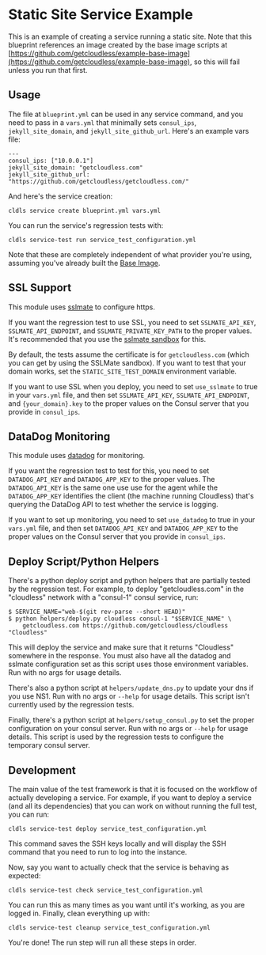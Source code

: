 # Static Site Service Example

This is an example of creating a service running a static site.  Note that this
blueprint references an image created by the base image scripts at
[https://github.com/getcloudless/example-base-image](https://github.com/getcloudless/example-base-image),
so this will fail unless you run that first.

## Usage

The file at `blueprint.yml` can be used in any service command, and you need to
pass in a `vars.yml` that minimally sets `consul_ips`, `jekyll_site_domain`, and
`jekyll_site_github_url`. Here's an example vars file:

```
---
consul_ips: ["10.0.0.1"]
jekyll_site_domain: "getcloudless.com"
jekyll_site_github_url: "https://github.com/getcloudless/getcloudless.com/"
```

And here's the service creation:

```
cldls service create blueprint.yml vars.yml
```

You can run the service's regression tests with:

```
cldls service-test run service_test_configuration.yml
```

Note that these are completely independent of what provider you're using,
assuming you've already built the [Base
Image](https://github.com/getcloudless/example-base-image).

## SSL Support

This module uses [sslmate](https://sslmate.com/) to configure https.

If you want the regression test to use SSL, you need to set `SSLMATE_API_KEY`,
`SSLMATE_API_ENDPOINT`, and `SSLMATE_PRIVATE_KEY_PATH` to the proper values.
It's recommended that you use the [sslmate
sandbox](https://sslmate.com/help/sandbox) for this.

By default, the tests assume the certificate is for `getcloudless.com` (which
you can get by using the SSLMate sandbox).  If you want to test that your domain
works, set the `STATIC_SITE_TEST_DOMAIN` environment variable.

If you want to use SSL when you deploy, you need to set `use_sslmate` to true in
your `vars.yml` file, and then set `SSLMATE_API_KEY`, `SSLMATE_API_ENDPOINT`,
and `{your_domain}.key` to the proper values on the Consul server that you
provide in `consul_ips`.

## DataDog Monitoring

This module uses [datadog](https://www.datadoghq.com/) for monitoring.

If you want the regression test to test for this, you need to set
`DATADOG_API_KEY` and `DATADOG_APP_KEY` to the proper values. The
`DATADOG_API_KEY` is the same one use use for the agent while the
`DATADOG_APP_KEY` identifies the client (the machine running Cloudless) that's
querying the DataDog API to test whether the service is logging.

If you want to set up monitoring, you need to set `use_datadog` to true in your
`vars.yml` file, and then set `DATADOG_API_KEY` and `DATADOG_APP_KEY` to the
proper values on the Consul server that you provide in `consul_ips`.

## Deploy Script/Python Helpers

There's a python deploy script and python helpers that are partially tested by
the regression test.  For example, to deploy "getcloudless.com" in the "cloudless"
network with a "consul-1" consul service, run:

```shell
$ SERVICE_NAME="web-$(git rev-parse --short HEAD)"
$ python helpers/deploy.py cloudless consul-1 "$SERVICE_NAME" \
    getcloudless.com https://github.com/getcloudless/cloudless "Cloudless"
```

This will deploy the service and make sure that it returns "Cloudless" somewhere
in the response.  You must also have all the datadog and sslmate configuration
set as this script uses those environment variables.  Run with no args for
usage details.

There's also a python script at `helpers/update_dns.py` to update your dns if
you use NS1.  Run with no args or `--help` for usage details.  This script isn't
currently used by the regression tests.

Finally, there's a python script at `helpers/setup_consul.py` to set the proper
configuration on your consul server.  Run with no args or `--help` for usage
details.  This script is used by the regression tests to configure the temporary
consul server.

## Development

The main value of the test framework is that it is focused on the workflow of
actually developing a service.  For example, if you want to deploy a service
(and all its dependencies) that you can work on without running the full test,
you can run:

```
cldls service-test deploy service_test_configuration.yml
```

This command saves the SSH keys locally and will display the SSH command that
you need to run to log into the instance.

Now, say you want to actually check that the service is behaving as expected:

```
cldls service-test check service_test_configuration.yml
```

You can run this as many times as you want until it's working, as you are logged
in.  Finally, clean everything up with:

```
cldls service-test cleanup service_test_configuration.yml
```

You're done!  The run step will run all these steps in order.

